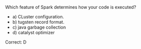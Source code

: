 Which feature of Spark determines how your code is executed?


- a) CLuster configuration.
- b) tugsten record format.
- c) java garbage collection
- d) catalyst optimizer


Correct: D